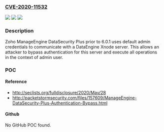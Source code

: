 ### [CVE-2020-11532](https://cve.mitre.org/cgi-bin/cvename.cgi?name=CVE-2020-11532)
![](https://img.shields.io/static/v1?label=Product&message=n%2Fa&color=blue)
![](https://img.shields.io/static/v1?label=Version&message=n%2Fa&color=blue)
![](https://img.shields.io/static/v1?label=Vulnerability&message=n%2Fa&color=brighgreen)

### Description

Zoho ManageEngine DataSecurity Plus prior to 6.0.1 uses default admin credentials to communicate with a DataEngine Xnode server. This allows an attacker to bypass authentication for this server and execute all operations in the context of admin user.

### POC

#### Reference
- http://seclists.org/fulldisclosure/2020/May/28
- http://packetstormsecurity.com/files/157609/ManageEngine-DataSecurity-Plus-Authentication-Bypass.html

#### Github
No GitHub POC found.

